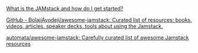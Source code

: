
[What is the JAMstack and how do I get started?](https://www.freecodecamp.org/news/what-is-the-jamstack-and-how-do-i-host-my-website-on-it)

[GitHub - BolajiAyodeji/awesome-jamstack: Curated list of resources: books, videos, articles, speaker decks, tools about using the Jamstack.](https://github.com/BolajiAyodeji/awesome-jamstack)

[automata/awesome-jamstack: Carefully curated list of awesome Jamstack resources](https://github.com/automata/awesome-jamstack)
